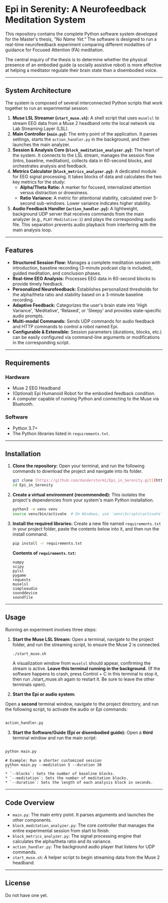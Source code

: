 # Epi in Serenity: A Neurofeedback Meditation System

This repository contains the complete Python software system developed for the Master's thesis, *"No Name Yet."* The software is designed to run a real-time neurofeedback experiment comparing different modalities of guidance for Focused Attention (FA) meditation.

The central inquiry of the thesis is to determine whether the physical presence of an embodied guide (a socially assistive robot) is more effective at helping a meditator regulate their brain state than a disembodied voice. 


---
## System Architecture

The system is composed of several interconnected Python scripts that work together to run an experimental session:

1.  **Muse LSL Streamer (`start_muse.sh`):** A shell script that uses `muselsl` to stream EEG data from a Muse 2 headband onto the local network via Lab Streaming Layer (LSL). 
2.  **Main Controller (`main.py`):** The entry point of the application. It parses settings, starts the `action_handler.py` in the background, and then launches the main analyzer. 
3.  **Session & Analysis Core (`block_meditation_analyzer.py`):** The heart of the system. It connects to the LSL stream, manages the session flow (intro, baseline, meditation), collects data in 60-second blocks, and orchestrates analysis and feedback. 
4.  **Metrics Calculator (`block_metrics_analyzer.py`):** A dedicated module for EEG signal processing. It takes blocks of data and calculates the two key metrics for the study:
    * **Alpha/Theta Ratio:** A marker for focused, internalized attention versus distraction or drowsiness.
    * **Ratio Variance:** A metric for attentional stability, calculated over 5-second sub-windows. Lower variance indicates higher stability. 
5.  **Audio Feedback Handler (`action_handler.py`):** A lightweight, background UDP server that receives commands from the main analyzer (e.g., `PLAY:Meditative:1`) and plays the corresponding audio file. This separation prevents audio playback from interfering with the main analysis loop.

---
## Features

* **Structured Session Flow:** Manages a complete meditation session with introduction, baseline recording (3-minute podcast clip is included), guided meditation, and conclusion phases. 
* **Real-time EEG Analysis:** Processes EEG data in 60-second blocks to provide timely feedback. 
* **Personalized Neurofeedback:** Establishes personalized thresholds for the alpha/theta ratio and stability based on a 3-minute baseline recording. 
* **Adaptive Feedback:** Categorizes the user's brain state into 'High Variance', 'Meditative', 'Relaxed', or 'Sleepy' and provides state-specific audio prompts.
* **Multi-modal Commands:** Sends UDP commands for audio feedback and HTTP commands to control a robot named Epi.
* **Configurable & Extensible:** Session parameters (durations, blocks, etc.) can be easily configured via command-line arguments or modifications in the corresponding script.

---
## Requirements

### Hardware
* Muse 2 EEG Headband 
* (Optional) Epi Humanoid Robot for the embodied feedback condition. 
* A computer capable of running Python and connecting to the Muse via Bluetooth.

### Software
* Python 3.7+
* The Python libraries listed in `requirements.txt`.

---
## Installation

1.  **Clone the repository:**
    Open your terminal, and run the following commands to download the project and navigate into its folder.
    ```bash
    git clone [https://github.com/danderstorm1/Epi_in_Serenity.git](https://github.com/danderstorm1/Epi_in_Serenity.git)
    cd Epi_in_Serenity
    ```

2.  **Create a virtual environment (recommended):**
    This isolates the project's dependencies from your system's main Python installation.
    ```bash
    python3 -m venv venv
    source venv/bin/activate  # On Windows, use `venv\Scripts\activate`
    ```

3.  **Install the required libraries:**
    Create a new file named `requirements.txt` in your project folder, paste the contents below into it, and then run the install command.
    ```bash
    pip install -r requirements.txt
    ```

    **Contents of `requirements.txt`:**
    ```
    numpy
    scipy
    pylsl
    pygame
    requests
    muselsl
    simpleaudio
    sounddevice
    soundfile
    ```

---
## Usage

Running an experiment involves three steps:

1.  **Start the Muse LSL Stream:**
    Open a terminal, navigate to the project folder, and run the streaming script, to ensure the Muse 2 is connected.
    
    ```bash
    ./start_muse.sh
    ```
    A visualization window from `muselsl` should appear, confirming the stream is active. **Leave this terminal running in the background.** (If the software happens to crash, press Control + C in this terminal to stop it, then run ./start_muse.sh again to restart it. Be sure to leave the other terminals open).

3.  **Start the Epi or audio system:**

Open a **second** terminal window, navigate to the project directory, and run the following script, to activate the audio or Epi commands:

```bash

action_handler.py

```

3.  **Start the Software/Guide (Epi or disembodied guide):**
    Open a **third** terminal window and run the main script:

```bash

python main.py

```
    # Example: Run a shorter customized session 
    python main.py --meditation 5 --duration 30 
    ```
    * `--blocks`: Sets the number of baseline blocks.
    * `--meditation`: Sets the number of meditation blocks.
    * `--duration`: Sets the length of each analysis block in seconds.

---
## Code Overview

* `main.py`: The main entry point. It parses arguments and launches the other components.
* `block_meditation_analyzer.py`: The core controller that manages the entire experimental session from start to finish.
* `block_metrics_analyzer.py`: The signal processing engine that calculates the alpha/theta ratio and its variance.
* `action_handler.py`: The background audio player that listens for UDP commands.
* `start_muse.sh`: A helper script to begin streaming data from the Muse 2 headband.

---
## License

Do not have one yet.
